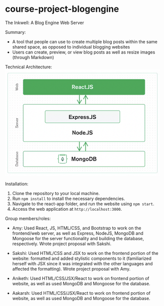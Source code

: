 # course-project-blogengine

The Inkwell: A Blog Engine Web Server

Summary:
- A tool that people can use to create multiple blog posts within the same shared space, as opposed to individual blogging websites
- Users can create, preview, or view blog posts as well as resize images (through Markdown)

Technical Architecture:
![diagram](blog/react-app/public/technical-architecture.png)

Installation: 
1. Clone the repository to your local machine.
2. Run `npm install` to install the necessary dependencies.
3. Navigate to the react-app folder, and run the website using `npm start`.
4. Access the web application at `http://localhost:3000`.


Group members/roles:

- Amy: Used React, JS, HTML/CSS, and Bootstrap to work on the frontend/web server, as well as Express, NodeJS, MongoDB and Mongoose for the server functionality and building the database, respectively. Wrote project proposal with Sakshi.

- Sakshi: Used HTML/CSS and JSX to work on the frontend portion of the website: formatted and added stylistic components to it (familiarized herself with JSX since it was integrated with the other languages and affected the formatting). Wrote project proposal with Amy. 

- Aniketh: Used HTML/CSS/JSX/React to work on frontend portion of website, as well as used MongoDB and Mongoose for the database.

- Aakarsh: Used HTML/CSS/JSX/React to work on frontend portion of website, as well as used MongoDB and Mongoose for the database.
